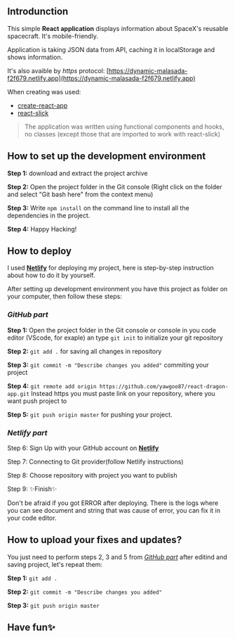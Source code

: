 ## Introdunction
This simple **React application** displays information about SpaceX's reusable spacecraft. It's mobile-friendly.

Application is taking JSON data from API, caching it in localStorage and shows information.

It's also avaible by _https_ protocol: [https://dynamic-malasada-f2f679.netlify.app](https://dynamic-malasada-f2f679.netlify.app)

When creating was used:

- [create-react-app](https://create-react-app.dev/docs/getting-started)
- [react-slick](https://react-slick.neostack.com/docs/get-started)

> The application was written using functional components and hooks, no classes (except those that are imported to work with react-slick)

## How to set up the development environment
**Step 1:** download and extract the project archive

**Step 2:** Open the project folder in the Git console (Right click on the folder and select "Git bash here" from the context menu)

**Step 3:** Write `npm install` on the command line to install all the dependencies in the project.

**Step 4:** Happy Hacking!

## How to deploy
I used [**Netlify**](https://www.netlify.com/) for deploying my project, here is step-by-step instruction about how to do it by yourself.

After setting up development environment you have this project as folder on your computer, then follow these steps:

### _GitHub part_

**Step 1:** Open the project folder in the Git console or console in you code editor (VScode, for exaple) an type `git init` to initialize your git repository

**Step 2:** `git add .` for saving all changes in repository

**Step 3:** `git commit -m "Describe changes you added"` commiting your project

**Step 4:** `git remote add origin https://github.com/yawgoo87/react-dragon-app.git` Instead https you must paste link on your repository, where you want push project to

**Step 5:** `git push origin master` for pushing your project.

### _Netlify part_

Step 6: Sign Up with your GitHub account on [**Netlify**](https://www.netlify.com/)

Step 7: Connecting to Git provider(follow Netlify instructions)

Step 8: Choose repository with project you want to publish

Step 9: ✨Finish✨

Don't be afraid if you got ERROR after deploying. There is the logs where you can see document and string that was cause of error, you can fix it in your code editor.

## How to upload your fixes and updates?
You just need to perform steps 2, 3 and 5 from [_GitHub part_](https://github.com/yawgoo87/react-dragon-app/new/master#github-part) after editind and saving project, let's repeat them:

**Step 1:** `git add .`

**Step 2:** `git commit -m "Describe changes you added"`

**Step 3:** `git push origin master`

## Have fun✨
